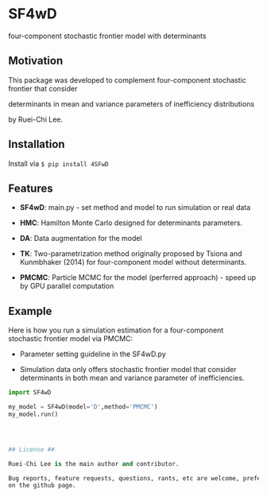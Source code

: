 # SF4wD #

four-component stochastic frontier model with determinants

## Motivation ##

This package was developed to complement four-component stochastic frontier that consider 

determinants in mean and variance parameters of inefficiency distributions 

by Ruei-Chi Lee.

## Installation ##

Install via `$ pip install 4SFwD`

## Features ##

* **SF4wD**: main.py - set method and model to run simulation or real data

* **HMC**: Hamilton Monte Carlo designed for determinants parameters. 

* **DA**: Data augmentation for the model

* **TK**: Two-parametrization method originally proposed by Tsiona and Kunmbhaker (2014) for four-component model without determinants. 

* **PMCMC**: Particle MCMC for the model (perferred approach) - speed up by GPU parallel computation


## Example ##

Here is how you run a simulation estimation for a four-component stochastic frontier model via PMCMC: 

- Parameter setting guideline in the SF4wD.py

- Simulation data only offers stochastic frontier model that consider determinants in both mean and variance parameter of inefficiencies.

```python
import SF4wD

my_model = SF4wD(model='D',method='PMCMC')
my_model.run()




## License ##

Ruei-Chi Lee is the main author and contributor.

Bug reports, feature requests, questions, rants, etc are welcome, preferably 
on the github page. 
